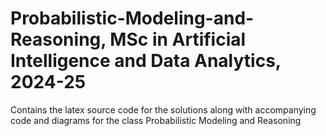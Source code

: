 # Probabilistic-Modeling-and-Reasoning, MSc in Artificial Intelligence and Data Analytics, 2024-25
Contains the latex source code for the solutions along with accompanying code and diagrams for the class Probabilistic Modeling and Reasoning
